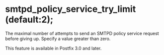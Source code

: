 # smtpd_policy_service_try_limit (default:2); 

 The maximal number of attempts to send an SMTPD policy service
request before giving up. Specify a value greater than zero. 

 This feature is available in Postfix 3.0 and later. 


